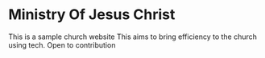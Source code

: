 # Ministry Of Jesus Christ 
This is a sample church website 
This aims to bring efficiency to the church using tech.
Open to contribution

